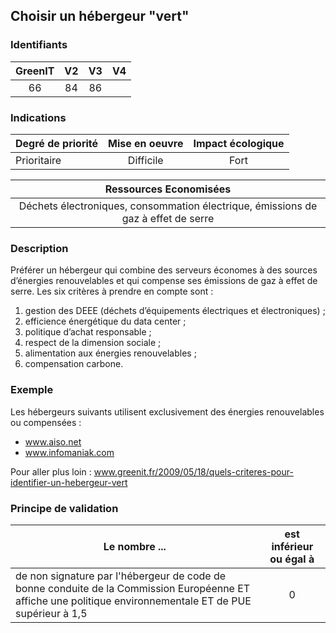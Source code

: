 ## Choisir un hébergeur "vert"

### Identifiants

| GreenIT |  V2  |  V3  |  V4  |
|:-------:|:----:|:----:|:----:|
|   66   |  84 | 86  |      |

### Indications

| Degré de priorité |      Mise en oeuvre       |  Impact écologique    | 
|-------------------|:-------------------------:|:---------------------:|
|  Prioritaire      |  Difficile                |    Fort               | 


|Ressources Economisées                                      |
|:----------------------------------------------------------:|
|  Déchets électroniques, consommation électrique, émissions de gaz à effet de serre |

### Description

Préférer un hébergeur qui combine des serveurs économes à des sources d’énergies renouvelables et qui compense ses émissions de gaz à effet de serre. Les six critères à prendre en compte sont :
1.	gestion des DEEE (déchets d’équipements électriques et électroniques) ;
2.	efficience énergétique du data center ;
3.	politique d’achat responsable ;
4.	respect de la dimension sociale ;
5.	alimentation aux énergies renouvelables ;
6.	compensation carbone.

### Exemple

Les hébergeurs suivants utilisent exclusivement des énergies renouvelables ou compensées :
 - www.aiso.net
 - www.infomaniak.com

Pour aller plus loin :
www.greenit.fr/2009/05/18/quels-criteres-pour-identifier-un-hebergeur-vert

### Principe de validation

| Le nombre ...     | est inférieur ou égal à   |  
|-------------------|:-------------------------:|
| de non signature par l'hébergeur de code de bonne conduite de la Commission Européenne ET affiche une politique environnementale ET de PUE supérieur à 1,5  |  0 |
